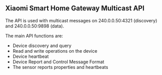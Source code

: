## Xiaomi Smart Home Gateway Multicast API

The API is used with multicast messages on 240.0.0.50:4321 (discovery) and 240.0.0.50:9898 (data).

The main API functions are:

- Device discovery and query
- Read and write operations on the device
- Device heartbeat
- Device Report and Control Message Format
- The sensor reports properties and heartbeats
